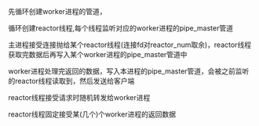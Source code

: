 先循环创建worker进程的管道，

循环创建reactor线程,每个线程监听对应的worker进程的pipe\_master管道

主进程接受连接抛给某个reactor线程\(连接fd对reactor\_num取余\)，reactor线程获取完数据后再写入某个worker进程的pipe\_master管道中

worker进程处理完返回的数据，写入本进程的pipe\_master管道，会被之前监听的reactor线程读取到，然后发送给客户端

reactor线程接受请求时随机转发给worker进程

reactor线程固定接受某\(几个\)个worker进程的返回数据 


